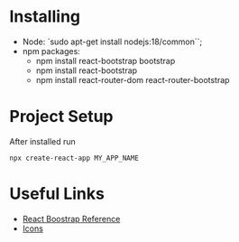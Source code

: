 # Installing

* Node: `sudo apt-get install nodejs:18/common``;
* npm packages: 
   * npm install react-bootstrap bootstrap
   * npm install react-bootstrap
   * npm install react-router-dom react-router-bootstrap

# Project Setup
After installed run
```
npx create-react-app MY_APP_NAME
```

# Useful Links
* [React Boostrap Reference](https://react-bootstrap.github.io/docs)
* [Icons](https://cdnjs.com/)


